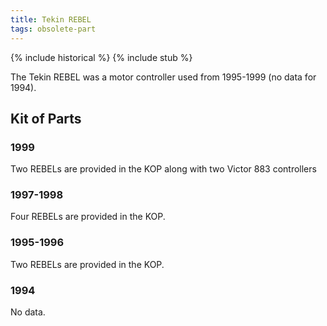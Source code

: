```yaml
---
title: Tekin REBEL
tags: obsolete-part
---
```


{% include historical %}
{% include stub %}

The Tekin REBEL was a motor controller used from 1995-1999 (no data for 1994). 

## Kit of Parts

### 1999

Two REBELs are provided in the KOP along with two Victor 883 controllers

### 1997-1998

Four REBELs are provided in the KOP.

### 1995-1996

Two REBELs are provided in the KOP.

### 1994

No data.
